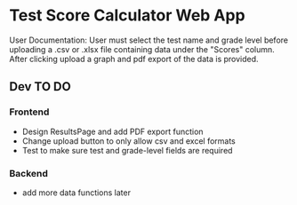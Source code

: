 # Test Score Calculator Web App
User Documentation:
    User must select the test name and grade level before uploading a .csv or .xlsx file containing data under the "Scores" column. After clicking upload a graph and pdf export of the data is provided.

## **Dev TO DO**

### Frontend
* Design ResultsPage and add PDF export function
* Change upload button to only allow csv and excel formats
* Test to make sure test and grade-level fields are required

### Backend
* add more data functions later

